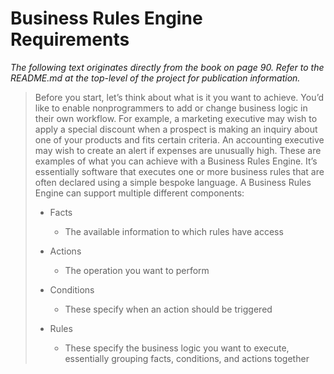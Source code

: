 Business Rules Engine Requirements
==================================

*The following text originates directly from the book on page 90.* 
*Refer to the README.md at the top-level of the project for publication information.*

>Before you start, let’s think about what is it you want to achieve. You’d like to enable nonprogrammers to add or 
>change business logic in their own workflow. For example, a marketing executive may wish to apply a special 
>discount when a prospect is making an inquiry about one of your products and fits certain criteria. An accounting 
>executive may wish to create an alert if expenses are unusually high. These are examples of what you can achieve 
>with a Business Rules Engine. It’s essentially software that executes one or more business rules that are often 
>declared using a simple bespoke language. A Business Rules Engine can support multiple different components:
>
>- Facts
>   - The available information to which rules have access
>
>- Actions
>    - The operation you want to perform
>
>- Conditions
>    - These specify when an action should be triggered
>
>- Rules
>   - These specify the business logic you want to execute, essentially grouping facts, conditions, and actions together
